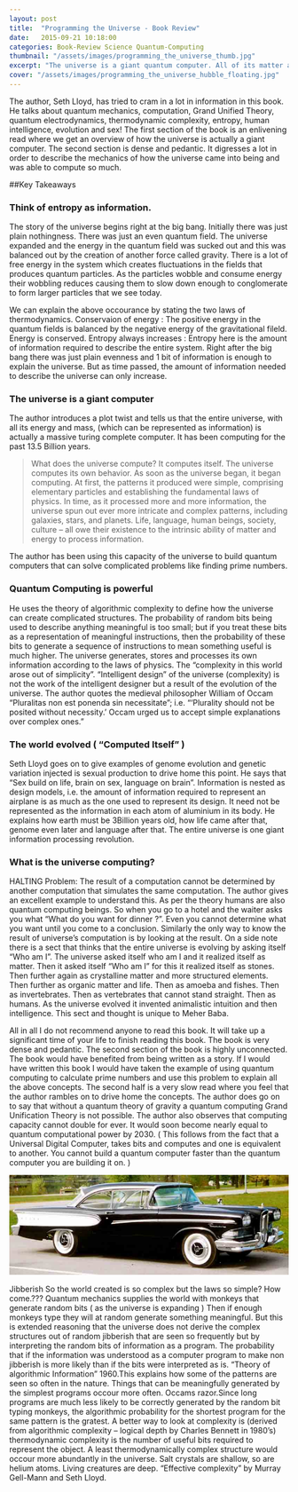 ```yaml
---
layout: post
title:  "Programming the Universe - Book Review"
date:   2015-09-21 10:18:00
categories: Book-Review Science Quantum-Computing
thumbnail: "/assets/images/programming_the_universe_thumb.jpg"
excerpt: "The universe is a giant quantum computer. All of its matter and energy process information in such a manner that it computes itself. The author, Seth Lloyd, first gives a primer of how the universe is a giant information processing system in a lucid manner; then in a pedantic and dense language explains how the universe computed complicated things like life and human beings."
cover: "/assets/images/programming_the_universe_hubble_floating.jpg"
---
```

 
The author, Seth Lloyd, has tried to cram in a lot in information in this book. He talks about quantum mechanics, computation, Grand Unified Theory, quantum electrodynamics, thermodynamic complexity, entropy, human intelligence, evolution and sex! The first section of the book is an enlivening read where we get an overview of how the universe is actually a giant computer. The second section is dense and pedantic. It digresses a lot in order to describe the mechanics of how the universe came into being and was able to compute so much.

##Key Takeaways

###	Think of entropy as information.

The story of the universe begins right at the big bang. Initially there was just plain nothingness. There was just an even quantum field. The universe expanded and the energy in the quantum field was sucked out and this was balanced out by the creation of another force called gravity. There is a lot of free energy in the system which creates fluctuations in the fields that produces quantum particles. As the particles wobble and consume energy their wobbling reduces causing them to slow down enough to conglomerate to form larger particles that we see today.

We can explain the above occourance by stating the two laws of thermodynamics.
Conservaion of energy : The positive energy in the quantum fields is balanced by the negative energy of the gravitational fileld. Energy is conserved.
Entropy always increases : Entropy here is the amount of information required to describe the entire system. Right after the big bang there was just plain evenness and 1 bit of information is enough to explain the universe. But as time passed, the amount of information needed to describe the universe can only increase.


### The universe is a giant computer

The author introduces a plot twist and tells us that the entire universe, with all its energy and mass, (which can be represented as information) is actually a massive turing complete computer. It has been computing for the past 13.5 Billion years.

> What does the universe compute? It computes itself. The universe computes its own behavior. As soon as the universe began, it began computing. At first, the patterns it produced were simple, comprising elementary particles and establishing the fundamental laws of physics. In time, as it processed more and more information, the universe spun out ever more intricate and complex patterns, including galaxies, stars, and planets. Life, language, human beings, society, culture – all owe their existence to the intrinsic ability of matter and energy to process information.

The author has been using this capacity of the universe to build quantum computers that can solve complicated problems like finding prime numbers.

### Quantum Computing is powerful

 He uses the theory of algorithmic complexity to define how the universe can create complicated structures. The probability of random bits being used to describe anything meaningful is too small; but if you treat these bits as a representation of meaningful instructions, then the probability of these bits to generate a sequence of instructions to mean something useful is much higher. The universe generates, stores and processes its own information according to the laws of physics. The “complexity in this world arose out of simplicity”. “Intelligent design” of the universe (complexity) is not the work of the intelligent designer but a result of the evolution of the universe. The author quotes the medieval philosopher William of Occam “Pluralitas non est ponenda sin necessitate”; i.e. “‘Plurality should not be posited without necessity.’ Occam urged us to accept simple explanations over complex ones.”

 ### The world evolved ( “Computed Itself” )

 Seth Lloyd goes on to give examples of genome evolution and genetic variation injected is sexual production to drive home this point. He says that “Sex build on life, brain on sex, language on brain”. Information is nested as design models, i.e. the amount of information required to represent an airplane is as much as the one used to represent its design. It need not be represented as the information in each atom of aluminium in its body. He explains how earth must be 3Billion years old, how life came after that, genome even later and language after that. The entire universe is one giant information processing revolution.

 ### What is the universe computing?

 HALTING Problem: The result of a computation cannot be determined by another computation that simulates the same computation. The author gives an excellent example to understand this. As per the theory humans are also quantum computing beings. So when you go to a hotel and the waiter asks you what “What do you want for dinner ?”. Even you cannot determine what you want until you come to a conclusion. Similarly the only way to know the result of universe’s computation is by looking at the result.
 On a side note there is a sect that thinks that the entire universe is evolving by asking itself “Who am I”. The universe asked itself who am I and it realized itself as matter. Then it asked itself “Who am I” for this it realized itself as stones. Then further again as crystalline matter and more structured elements. Then further as organic matter and life. Then as amoeba and fishes. Then as invertebrates. Then as vertebrates that cannot stand straight. Then as humans. As the universe evolved it invented animalistic intuition and then intelligence. This sect and thought is unique to Meher Baba.


All in all I do not recommend anyone to read this book. It will take up a significant time of your life to finish reading this book. The book is very dense and pedantic. The second section of the book is highly unconnected. The book would have benefited from being written as a story. If I would have written this book I would have taken the example of using quantum computing to calculate prime numbers and use this problem to explain all the above concepts. The second half is a very slow read where you feel that the author rambles on to drive home the concepts. The author does go on to say that without a quantum theory of gravity a quantum computing Grand Unification Theory is not possible. The author also observes that computing capacity cannot double for ever. It would soon become nearly equal to quantum computational power by 2030. ( This follows from the fact that a Universal Digital Computer, takes bits and computes and one is equivalent to another. You cannot build a quantum computer faster than the quantum computer you are building it on. )

![Ford Edsel](/assets/images/business_adventures_3.jpg)

Jibberish 
So the world created is so complex but the laws so simple? How come.???
Quantum mechanics supplies the world with monkeys that generate random bits ( as the universe is expanding ) Then if enough monkeys type they will at random generate something meaningful. But this is extended reasoning that the universe does not derive the complex structures out of random jibberish that are seen so frequently but by interpreting the random bits of information as a program. The probability that if the information was understood as a computer program to make non jibberish is more likely than if the bits were interpreted as is. “Theory of algorithmic Information” 1960.This explains how some of the patterns are seen so often in the nature. Things that can be meaningfully generated by the simplest programs occour more often. Occams razor.Since long programs are much less likely to be correctly generated by the random bit typing monkeys, the algorithmic probability for the shortest program for the same pattern is the gratest. A better way to look at complexity is (derived from algorithmic complexity – logical depth by Charles Bennett in 1980’s) thermodynamic complexity is the number of useful bits required to represent the object. A least thermodynamically complex structure would occour more abundantly in the universe. Salt crystals are shallow, so are helium atoms. Living creatures are deep. “Effective complexity” by Murray Gell-Mann and Seth Lloyd. 
